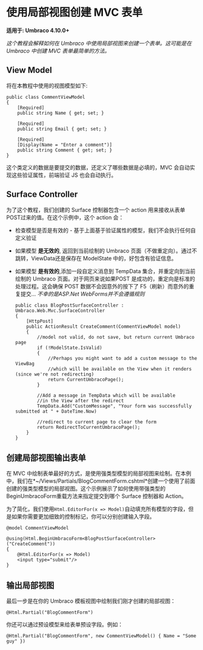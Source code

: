 # 使用局部视图创建 MVC 表单

**适用于: Umbraco 4.10.0+**

_这个教程会解释如何在 Umbraco 中使用局部视图来创建一个表单。这可能是在 Umbraco 中创建 MVC 表单最简单的方法。_

## View Model

将在本教程中使用的视图模型如下:
	
	public class CommentViewModel
	{
	    [Required]
	    public string Name { get; set; }
	
	    [Required]
	    public string Email { get; set; }
	
	    [Required]
	    [Display(Name = "Enter a comment")]
	    public string Comment { get; set; }
	}


这个类定义的数据是要提交的数据，还定义了哪些数据是必填的，MVC 会自动实现这些验证属性，前端验证 JS 也会自动执行。

## Surface Controller
为了这个教程，我们创建的 Surface 控制器包含一个 action 用来接收从表单 POST过来的值。在这个示例中，这个 action 会：

*	检查模型是否是有效的 - 基于上面基于验证属性的模型，我们不会执行任何自定义验证
*	如果模型 **是无效的**, 返回到当前绘制的 Umbraco 页面（不做重定向）。通过不跳转，ViewData还是保存在 ModelState 中的，好包含有验证信息。
*	如果模型 **是有效的**,添加一段自定义消息到 TempData 集合，并重定向到当前绘制的 Umbraco 页面。对于网页来说如果POST 是成功的，重定向是标准的处理过程。这会确保 POST 数据不会因意外的按下了 F5（刷新）而意外的重复提交... *不幸的是ASP.Net WebForms并不会遵循规则*


		public class BlogPostSurfaceController : Umbraco.Web.Mvc.SurfaceController
		{
			[HttpPost]
			public ActionResult CreateComment(CommentViewModel model)
			{
				//model not valid, do not save, but return current Umbraco page
				if (!ModelState.IsValid)
				{
					//Perhaps you might want to add a custom message to the ViewBag
					//which will be available on the View when it renders (since we're not redirecting)	
					return CurrentUmbracoPage();
				}
				
				//Add a message in TempData which will be available 
				//in the View after the redirect 
				TempData.Add("CustomMessage", "Your form was successfully submitted at " + DateTime.Now)
				
				//redirect to current page to clear the form
				return RedirectToCurrentUmbracoPage();
			}
		}

## 创建局部视图输出表单

在 MVC 中绘制表单最好的方式，是使用强类型模型的局部视图来绘制。在本例中，我们在*~/Views/Partials/BlogCommentForm.cshtml*创建一个使用了前面创建的强类型模型的局部视图。这个示例展示了如何使用带强类型的BeginUmbracoForm重载方法来指定提交到哪个 Surface 控制器和 Action。

为了简化，我们使用`Html.EditorFor(x => Model)`自动填充所有模型的字段，但是如果你需要更加细致的控制标记，你可以分别创建输入字段。

	@model CommentViewModel

	@using(Html.BeginUmbracoForm<BlogPostSurfaceController>("CreateComment"))
	{
		@Html.EditorFor(x => Model)
		<input type="submit"/>
	}

## 输出局部视图

最后一步是在你的 Umbraco 模板视图中绘制我们刚才创建的局部视图：

	@Html.Partial("BlogCommentForm")

你还可以通过预设模型来给表单预设字段。例如：

	@Html.Partial("BlogCommentForm", new CommentViewModel() { Name = "Some guy" })